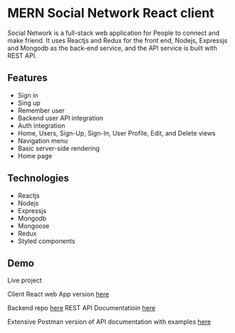 # MERN Social Network React client

Social Network is a full-stack web application for People to connect and make friend. It uses Reactjs and Redux for the front end, Nodejs, Expressjs and Mongodb as the back-end service, and the API service is built with REST API.


## Features

* Sign in
* Sing up
* Remember user
* Backend user API integration
* Auth integration
* Home, Users, Sign-Up, Sign-In, User Profile, Edit, and Delete views
* Navigation menu
* Basic server-side rendering
* Home page
## Technologies

* Reactjs
* Nodejs
* Expressjs
* Mongodb
* Mongoose
* Redux
* Styled components




## Demo

Live project

Client React web App version [here]( http://mernsocial24client.herokuapp.com/)


Backend repo [here](https://github.com/soumanpaul/MERN-social-backend)
REST API Documentatioin [here](https://mernsocial24.herokuapp.com/)

Extensive Postman version of API documentation with examples [here](https://documenter.getpostman.com/view/5731747/SWLe6nhT?version=latest)
